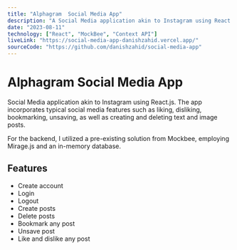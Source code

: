 ```yaml
---
title: "Alphagram  Social Media App"
description: "A Social Media application akin to Instagram using React.js. The app incorporates typical social media features such as liking, disliking, bookmarking, unsaving, as well as creating and deleting text and image posts. For the backend, I utilized a pre-existing solution from Mockbee, employing Mirage.js and an in-memory database."
date: "2023-08-11"
technology: ["React", "MockBee", "Context API"]
liveLink: "https://social-media-app-danishzahid.vercel.app/"
sourceCode: "https://github.com/danishzahid/social-media-app"
---
```


# Alphagram Social Media App

Social Media application akin to Instagram using React.js. The app incorporates typical social media features such as liking, disliking, bookmarking, unsaving, as well as creating and deleting text and image posts.

For the backend, I utilized a pre-existing solution from Mockbee, employing Mirage.js and an in-memory database.

## Features

- Create account
- Login
- Logout
- Create posts
- Delete posts
- Bookmark any post
- Unsave post
- Like and dislike any post
